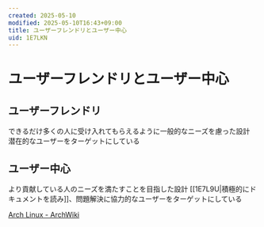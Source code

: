 ```yaml
---
created: 2025-05-10
modified: 2025-05-10T16:43+09:00
title: ユーザーフレンドリとユーザー中心
uid: 1E7LKN
---
```


# ユーザーフレンドリとユーザー中心

## ユーザーフレンドリ

できるだけ多くの人に受け入れてもらえるように一般的なニーズを慮った設計
潜在的なユーザーをターゲットにしている

## ユーザー中心

より貢献している人のニーズを満たすことを目指した設計
[[1E7L9U|積極的にドキュメントを読み]]、問題解決に協力的なユーザーをターゲットにしている

[Arch Linux - ArchWiki](https://wiki.archlinux.jp/index.php/Arch_Linux#.E5.8E.9F.E5.89.87)